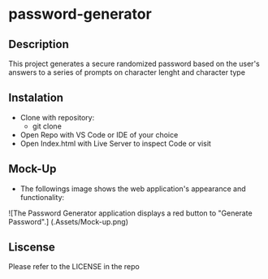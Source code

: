# password-generator

## Description

This project generates a secure randomized password based on the user's answers to a series of prompts on character lenght and character type

## Instalation

- Clone with repository:
  - git clone
- Open Repo with VS Code or IDE of your choice
- Open Index.html with Live Server to inspect Code or visit

## Mock-Up

- The followings image shows the web application's appearance and functionality:

![The Password Generator application displays a red button to "Generate Password".] (.Assets/Mock-up.png)

## Liscense

Please refer to the LICENSE in the repo
